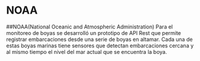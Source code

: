 # NOAA
##NOAA(National Oceanic and Atmospheric Administration)
Para el monitoreo de boyas se desarrolló un prototipo de API Rest que permite registrar embarcaciones desde una serie de boyas en altamar. Cada una de estas boyas marinas tiene sensores que detectan embarcaciones cercana y al mismo tiempo el nivel del mar actual que se encuentra la boya.
